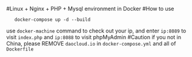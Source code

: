 #Linux + Nginx + PHP + Mysql environment in Docker
#How to use
```
   docker-compose up -d --build
```
use `docker-machine` command to check out your ip, and enter `ip:8089` to visit `index.php` and `ip:8088` to visit phpMyAdmin
#Caution
if you not in China, please REMOVE `daocloud.io` in `docker-compose.yml` and all of `Dockerfile`
